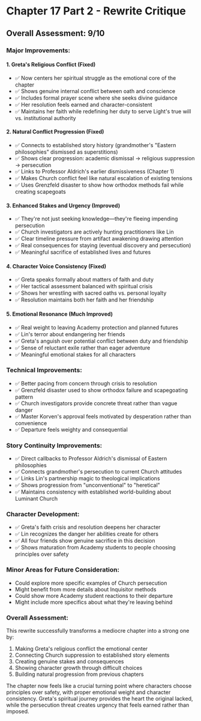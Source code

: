 # Chapter 17 Part 2 - Rewrite Critique

## Overall Assessment: 9/10

### Major Improvements:

#### 1. Greta's Religious Conflict (Fixed)
- ✅ Now centers her spiritual struggle as the emotional core of the chapter
- ✅ Shows genuine internal conflict between oath and conscience
- ✅ Includes formal prayer scene where she seeks divine guidance
- ✅ Her resolution feels earned and character-consistent
- ✅ Maintains her faith while redefining her duty to serve Light's true will vs. institutional authority

#### 2. Natural Conflict Progression (Fixed)
- ✅ Connects to established story history (grandmother's "Eastern philosophies" dismissed as superstitions)
- ✅ Shows clear progression: academic dismissal → religious suppression → persecution
- ✅ Links to Professor Aldrich's earlier dismissiveness (Chapter 1)
- ✅ Makes Church conflict feel like natural escalation of existing tensions
- ✅ Uses Grenzfeld disaster to show how orthodox methods fail while creating scapegoats

#### 3. Enhanced Stakes and Urgency (Improved)
- ✅ They're not just seeking knowledge—they're fleeing impending persecution
- ✅ Church investigators are actively hunting practitioners like Lin
- ✅ Clear timeline pressure from artifact awakening drawing attention
- ✅ Real consequences for staying (eventual discovery and persecution)
- ✅ Meaningful sacrifice of established lives and futures

#### 4. Character Voice Consistency (Fixed)
- ✅ Greta speaks formally about matters of faith and duty
- ✅ Her tactical assessment balanced with spiritual crisis
- ✅ Shows her wrestling with sacred oaths vs. personal loyalty
- ✅ Resolution maintains both her faith and her friendship

#### 5. Emotional Resonance (Much Improved)
- ✅ Real weight to leaving Academy protection and planned futures
- ✅ Lin's terror about endangering her friends
- ✅ Greta's anguish over potential conflict between duty and friendship
- ✅ Sense of reluctant exile rather than eager adventure
- ✅ Meaningful emotional stakes for all characters

### Technical Improvements:
- ✅ Better pacing from concern through crisis to resolution
- ✅ Grenzfeld disaster used to show orthodox failure and scapegoating pattern
- ✅ Church investigators provide concrete threat rather than vague danger
- ✅ Master Korven's approval feels motivated by desperation rather than convenience
- ✅ Departure feels weighty and consequential

### Story Continuity Improvements:
- ✅ Direct callbacks to Professor Aldrich's dismissal of Eastern philosophies
- ✅ Connects grandmother's persecution to current Church attitudes
- ✅ Links Lin's partnership magic to theological implications
- ✅ Shows progression from "unconventional" to "heretical"
- ✅ Maintains consistency with established world-building about Luminant Church

### Character Development:
- ✅ Greta's faith crisis and resolution deepens her character
- ✅ Lin recognizes the danger her abilities create for others
- ✅ All four friends show genuine sacrifice in this decision
- ✅ Shows maturation from Academy students to people choosing principles over safety

### Minor Areas for Future Consideration:
- Could explore more specific examples of Church persecution
- Might benefit from more details about Inquisitor methods
- Could show more Academy student reactions to their departure
- Might include more specifics about what they're leaving behind

### Overall Assessment:
This rewrite successfully transforms a mediocre chapter into a strong one by:
1. Making Greta's religious conflict the emotional center
2. Connecting Church suppression to established story elements
3. Creating genuine stakes and consequences
4. Showing character growth through difficult choices
5. Building natural progression from previous chapters

The chapter now feels like a crucial turning point where characters choose principles over safety, with proper emotional weight and character consistency. Greta's spiritual journey provides the heart the original lacked, while the persecution threat creates urgency that feels earned rather than imposed.
